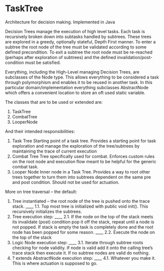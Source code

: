 # TaskTree
Architecture for decision making. Implemented in Java

Decision Trees manage the execution of high level tasks. Each task is recursively broken down into subtasks handled by subtrees. These trees are explored in a greedy, optionally stateful, Depth First manner. To enter a subtree the root node of the tree must be validated according to some defined precondition. To exit a subtree the root node must be re-reached (perhaps after exploration of subtrees) and the defined invalidation/post-condition must be satisfied.

Everything, including the High-Level managing Decision Trees, are subclasses of the Node type. This allows everything to be considered a task through polymorphism and enables it to be reused in another task. In this particular domain/implementation everything subclasses AbstractNode which offers a convenient location to store an oft used static variable.

The classes that are to be used or extended are:

1. TaskTree
2. CombatTree
3. LooperNode

And their intended responsibilities:

1. Task Tree
Starting point of a task tree. Provides a starting point for task exploration and manage the             exploration of the tree/subtrees by maintaining the trace of current execution
2. Combat Tree
Tree specifically used for combat. Enforces custom rules on the root node and execution flow meant to be helpful for the generic combat task.
3. Looper Node
Inner node in a Task Tree. Provides a way to root other trees together to turn them into             subtrees dependent on the same pre and post condition. Should not be used for actuation.

More on tree traversal – the default:

1. Tree instantiated – the root node of the tree is pushed onto the trace stack.
____ 1.1. Top most tree is initialized with public void init(). This recursively initializes the subtrees.
2. Tree execution step:
____ 2.1. If the node on the top of the stack meets its invalidate (post) condition pop it off the stack, repeat until a node is not popped. If stack is empty the task is completely done and the root node has been popped for some reason.
____ 2.2. Execute the node on the top of the stack
3. Logic Node execution step:
____ 3.1. Iterate through subtree roots checking for node validity. If node is valid add it onto the             calling tree’s trace stack then execute it. If no subtree nodes are valid do nothing.
4. ? extends AbstractNode execution step:
____ 4.1. Whatever you make it. This is where actuation is supposed to go.
